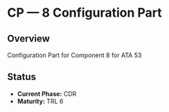 # CP — 8 Configuration Part

## Overview
Configuration Part for Component 8 for ATA 53

## Status
- **Current Phase:** CDR
- **Maturity:** TRL 6
